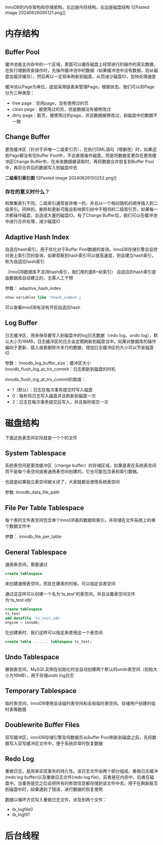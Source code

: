 InnoDB的内存架构和存储架构，左边是内存结构，右边是磁盘结构
![[Pasted image 20240626095121.png]]

# 内存结构
## Buffer Pool
缓冲池是主内存中的一个区域，里面可以缓存磁盘上经常进行的操作的真实数据，在执行增删改查操作时，先操作缓冲池中的数据（如果缓冲池中没有数据，则从磁盘加载并缓存），然后再以一定频率刷新到磁盘，从而减少磁盘IO，加快处理速度

缓冲池以Page为单位，底层采用链表来管理Page。根据状态，我们可以将Page分为三种类型：
* free page：空闲page，没有使用过的页
* clean page：被使用过的页，但是数据没有被修改过
* dirty page：脏页，被使用过的page，并且数据被修改过，和磁盘中的数据不一致

## Change Buffer
更改缓冲区（针对于非唯一二级索引页），在执行DML语句（增删改）时，如果这些Page都没有在Buffer Pool中，不会直接操作磁盘，而是将数据变更存在更改缓冲区Change Buffer中，在未来数据被读取时，再将数据合并恢复到Buffer Pool中，再将合并后的数据写入到磁盘中去

**二级索引索引图**
![[Pasted image 20240626100252.png]]

### 存在的意义时什么？
和聚集索引不同，二级索引通常是非唯一的，并且以一个相对随机的顺序插入到二级索引。同样的，删除和更新可能会影响索引树中不相邻的二级索引页，如果每一次都操作磁盘，会造成大量的磁盘IO。有了Change Buffer后，我们可以在缓冲池中进行合并处理，减少磁盘IO


## Adaptive Hash Index
自适应hash索引，用于优化对于Buffer Pool数据的查询。InnoDB存储引擎会监控对表上索引页的查询，如果观察到hash索引可以提高速度，则会建立hash索引，称为自适应hash索引

（InnoDB数据库不支持hash索引，我们用的是B+树索引）
自适应的hash索引是由数据库自动建立的，无需人工干预

参数：
adaptive_hash_index
```sql
show variables like '%hash_index%';
```
可以查看InnoDB有没有开启自适应hash

## Log Buffer
日志缓冲区，用来保存要写入到磁盘中的log日志数据（redo log、undo log），默认大小为16MB，日志缓冲区的日志会定期刷新到磁盘当中。如果对数据库的操作偏向于更新、插入或者删除许多行的数据，增加日志缓冲区的大小可以节省磁盘IO

参数：
Innodb_log_buffer_size：缓冲区大小
Innodb_flush_log_at_trx_commit：日志刷新到磁盘的时机


innodb_flush_log_at_trx_commit的取值：
* 1（默认）：日志在每次事务提交时写入磁盘
* 0：每秒将日志写入磁盘并且刷新到磁盘一次
* 2：日志在每次事务提交后写入，并且每秒提交一次


# 磁盘结构
下面这些表空间实际就是一个个的文件
## System Tablespace
系统表空间是更改缓冲区（change buffer）的存储区域，如果是表在系统表空间而不是每个表空间或者通用表空间创建的，它也可能包含表和索引数据。

也就是如果独立表空间被关闭了，大家就都会使用系统表空间

参数:
innodb_data_file_path

## File Per Table Tablespace 
每个表的文件表空间包含单个InnoDB表的数据和索引，并存储在文件系统上的单个数据文件中

参数：
innodb_file_per_table

## General Tablespace
通用表空间，需要通过
```sql
create tablespace
```
来创建通用表空间，而且在建表的时候，可以指定该表空间

通过这这样可以创建一个名为'ts_test'的表空间，并且设置表空间文件为'ts_test.idb'
```sql
create tablespace 
ts_test
add datafile 'ts_test.idb'
engine = innodb;
```

在创建表时，我们这样可以指定表使用这一个表空间
```sql
create table ....... tablespace ts_test;
```


## Undo Tablespace 
撤销表空间，MySQL实例在初始化时会自动创建两个默认的undo表空间（初始大小为16MB），用于存储undo log日志


## Temporary Tablespace 
临时表空间，InnoDB使用会话临时表空间和全局临时表空间。存储用户创建的临时表等数据

## Doublewrite Buffer Files
双写缓冲区，innoDB存储引擎及将数据页从Buffer Pool刷新到磁盘之前，先将数据写入双写缓冲区文件中，便于系统异常时恢复数据

## Redo Log
重做日志，是用来实现事务的持久性。该日志文件由两个部分组成，重做日志缓冲(redo log buffer)以及重做日志文件(redo log file)，前者是在内存中，后者在磁盘中。当事务提交之后会把所有的修改信息都存储到该文件中去，用于在刷新脏页到磁盘中时，如果遇到了错误，进行数据的恢复使用

数据以循环方式写入重做日志文件，涉及到两个文件：
* ib_logfile0
* ib_logfil1

# 后台线程